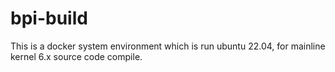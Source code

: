 # bpi-build

  This is a docker system environment which is run ubuntu 22.04, for mainline kernel 6.x source code compile.
